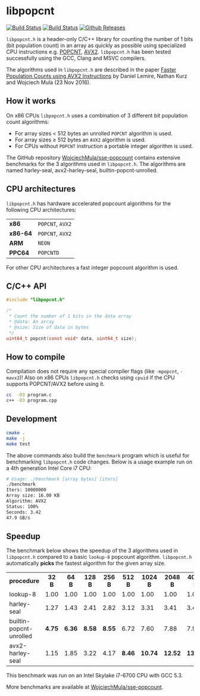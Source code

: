 libpopcnt
=========

[![Build Status](https://travis-ci.org/kimwalisch/libpopcnt.svg)](https://travis-ci.org/kimwalisch/libpopcnt)
[![Build Status](https://ci.appveyor.com/api/projects/status/github/kimwalisch/libpopcnt?branch=master&svg=true)](https://ci.appveyor.com/project/kimwalisch/libpopcnt)
[![Github Releases](https://img.shields.io/github/release/kimwalisch/libpopcnt.svg)](https://github.com/kimwalisch/libpopcnt/releases)

```libpopcnt.h``` is a header-only C/C++ library for counting the
number of 1 bits (bit population count) in an array as quickly as
possible using specialized CPU instructions e.g.
[POPCNT](https://en.wikipedia.org/wiki/SSE4#POPCNT_and_LZCNT),
[AVX2](https://en.wikipedia.org/wiki/Advanced_Vector_Extensions).
```libpopcnt.h``` has been tested successfully using the GCC,
Clang and MSVC compilers.

The algorithms used in ```libpopcnt.h``` are described in the paper
[Faster Population Counts using AVX2 Instructions](https://arxiv.org/abs/1611.07612)
by Daniel Lemire, Nathan Kurz and Wojciech Mula (23 Nov 2016).

How it works
------------

On x86 CPUs ```libpopcnt.h``` uses a combination of 3 different bit
population count algorithms:

* For array sizes < 512 bytes an unrolled ```POPCNT``` algorithm
is used.
* For array sizes ≥ 512 bytes an ```AVX2``` algorithm is used.
* For CPUs without ```POPCNT``` instruction a portable 
integer algorithm is used.

The GitHub repository
[WojciechMula/sse-popcount](https://github.com/WojciechMula/sse-popcount/tree/master/results)
contains extensive benchmarks for the 3 algorithms used in
```libpopcnt.h```. The algorithms are named harley-seal,
avx2-harley-seal, builtin-popcnt-unrolled.

CPU architectures
-----------------

```libpopcnt.h``` has hardware accelerated popcount algorithms for
the following CPU architectures:

<table>
  <tr>
    <td><b>x86</b></td>
    <td><code>POPCNT</code>, <code>AVX2</code></td> 
  </tr>
  <tr>
    <td><b>x86-64</b></td>
    <td><code>POPCNT</code>, <code>AVX2</code></td>
  </tr>
  <tr>
    <td><b>ARM</b></td>
    <td><code>NEON</code></td> 
  </tr>
  <tr>
    <td><b>PPC64</b></td>
    <td><code>POPCNTD</code></td>
  </tr>
</table>

For other CPU architectures a fast integer popcount algorithm is used.

C/C++ API
---------

```C
#include "libpopcnt.h"

/*
 * Count the number of 1 bits in the data array
 * @data: An array
 * @size: Size of data in bytes
 */
uint64_t popcnt(const void* data, uint64_t size);
```

How to compile
--------------

Compilation does not require any special compiler flags (like
```-mpopcnt```, ```-mavx2```)! Also on x86 CPUs ```libpopcnt.h```
checks using ```cpuid``` if the CPU supports POPCNT/AVX2
before using it.

```bash
cc  -O3 program.c
c++ -O3 program.cpp
```

Development
-----------

```bash
cmake .
make -j
make test
```

The above commands also build the ```benchmark``` program which is
useful for benchmarking ```libpopcnt.h``` code changes. Below is a
usage example run on a 4th generation Intel Core i7 CPU:

```bash
# Usage: ./benchmark [array bytes] [iters]
./benchmark
Iters: 10000000
Array size: 16.00 KB
Algorithm: AVX2
Status: 100%
Seconds: 3.42
47.9 GB/s
```

Speedup
-------

The benchmark below shows the speedup of the 3 algorithms
used in ```libpopcnt.h``` compared to a basic ```lookup-8```
popcount algorithm. ```libpopcnt.h``` automatically **picks**
the fastest algorithm for the given array size.

<table>
  <tr align="center">
    <td><b>procedure</b></td>
    <td><b>32 B</b></td>
    <td><b>64 B</b></td>
    <td><b>128 B</b></td>
    <td><b>256 B</b></td>
    <td><b>512 B</b></td>
    <td><b>1024 B</b></td>
    <td><b>2048 B</b></td>
    <td><b>4096 B</b></td>
  </tr>
  <tr>
    <td>lookup-8</td> 
    <td>1.00</td>
    <td>1.00</td>
    <td>1.00</td>
    <td>1.00</td>
    <td>1.00</td>
    <td>1.00</td>
    <td>1.00</td>
    <td>1.00</td>
  </tr>
  <tr>
    <td>harley-seal</td> 
    <td>1.27</td>
    <td>1.43</td>
    <td>2.41</td>
    <td>2.82</td>
    <td>3.12</td>
    <td>3.31</td>
    <td>3.41</td>
    <td>3.47</td>
  </tr>
  <tr>
    <td>builtin-popcnt-unrolled</td> 
    <td><b>4.75</b></td>
    <td><b>6.36</b></td>
    <td><b>8.58</b></td>
    <td><b>8.55</b></td>
    <td>6.72</td>
    <td>7.60</td>
    <td>7.88</td>
    <td>7.94</td>
  </tr>
  <tr>
    <td>avx2-harley-seal</td> 
    <td>1.15</td>
    <td>1.85</td>
    <td>3.22</td>
    <td>4.17</td>
    <td><b>8.46</b></td>
    <td><b>10.74</b></td>
    <td><b>12.52</b></td>
    <td><b>13.66</b></td>
  </tr>
</table>

This benchmark was run on an Intel Skylake i7-6700 CPU with GCC 5.3.

More benchmarks are available at
[WojciechMula/sse-popcount](https://github.com/WojciechMula/sse-popcount/tree/master/results).
